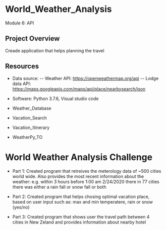 # World_Weather_Analysis
Module 6: API

## Project Overview
Creade application that helps planning the travel 

## Resources
-	Data source: 
-- Weather API: https://openweathermap.org/api
-- Lodge data API: https://maps.googleapis.com/maps/api/place/nearbysearch/json

-	Software: Python 3.7.6, Visual studio code
- Weather_Database
- Vacation_Search
- Vacation_Itinerary
- WeatherPy_TO

# World Weather Analysis Challenge

* Part 1: Created program that retreives the meterology data of ~500 cities world wide. Also provides the most recent information about the weather: e.g. within 3 hours before 1:00 am 2/24/2020 there in 77 cities there was either a rain fall or snow fall or both

* Part 2: Created program that helps chosing optimal vacation place, based on user input such as: max and min temperatere, rain or snow (yes/no)

* Part 3: Created program that shows user the travel path between 4 cities in New Zeland and provides information about nearby hotel 
